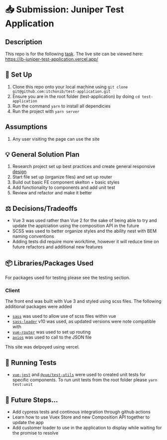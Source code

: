 # 📥 Submission: Juniper Test Application

## Description

This repo is for the following [task](https://github.com/RepZio/TestApplication/blob/master/README.md).
The live site can be viewed here: https://ib-juniper-test-application.vercel.app/

## 🌱 Set Up

1. Clone this repo onto your local machine using `git clone git@github.com:itchonib/test-application.git`
2. Ensure you are in the root folder (test-application) by doing `cd test-application`
3. Run the command `yarn` to install all dependicies
4. Run the project with `yarn server`

## Assumptions

1. Any user visiting the page can use the site

## 💡 General Solution Plan

1. Research project set up best practices and create general responsive [design](https://www.figma.com/file/znPk3VztDn1XAvGjhvaZzU/Juniper-Test-Application)
2. Start file set up (organize files) and set up router
3. Build out basic FE component skelton + basic styles
4. Add functionality to components and add unit test
6. Review and refactor and make it better

## ⚖️ Decisions/Tradeoffs

- Vue 3 was used rather than Vue 2 for the sake of being able to try and update the applciation using the composition API in the future 
- SCSS was used to better organize styles and the ability nest with BEM naming conventions
- Adding tests did require more work/time, however it will reduce time on future refactors and additional new features

## 📦 Libraries/Packages Used

For packages used for testing please see the testing section.

### Client

The front end was built with Vue 3 and styled using scss files. The following additional packages were added

- [`sass`](https://yarnpkg.com/package/sass) was used to allow use of scss files within vue
- [`sass-loader`](https://yarnpkg.com/package/sass-loader) v10 was used, as updated versions were note compatible with 
- [`vue-router`](https://yarnpkg.com//package/vue-router) was used to set up routing 
- [`axios`](https://yarnpkg.com/package/axios) was used to call to the JSON file 

This site was delpoyed using vercel. 

## 🧪 Running Tests

- [`vue-jest`](https://yarnpkg.com/package/vue-jest) and [`@vue/test-utils`](https://yarnpkg.com/package/@vue/test-utils) were used to created unit tests for specific components. To run unit tests from the root folder please `yarn test:unit`


## 🔮 Future Steps...

- Add cypress tests and continous integration through github actions 
- Learn how to use Vuex Store and new Composition API together to update the app
- Add customer loader to use in the application to display while waiting for the promise to resolve


                                                                                                                                                                
